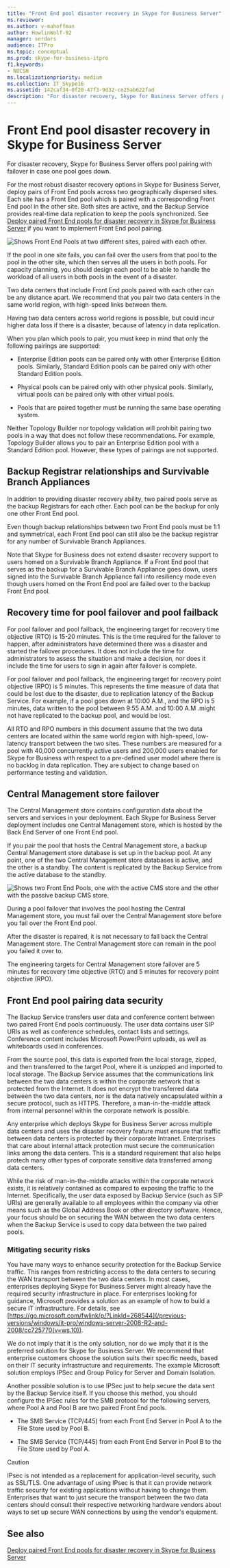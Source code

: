 ```yaml
---
title: "Front End pool disaster recovery in Skype for Business Server"
ms.reviewer: 
ms.author: v-mahoffman
author: HowlinWolf-92
manager: serdars
audience: ITPro
ms.topic: conceptual
ms.prod: skype-for-business-itpro
f1.keywords:
- NOCSH
ms.localizationpriority: medium
ms.collection: IT_Skype16
ms.assetid: 142caf34-0f20-47f3-9d32-ce25ab622fad
description: "For disaster recovery, Skype for Business Server offers pool pairing with failover in case one pool goes down."
---
```


# Front End pool disaster recovery in Skype for Business Server
 
For disaster recovery, Skype for Business Server offers pool pairing with failover in case one pool goes down.
  
For the most robust disaster recovery options in Skype for Business Server, deploy pairs of Front End pools across two geographically dispersed sites. Each site has a Front End pool which is paired with a corresponding Front End pool in the other site. Both sites are active, and the Backup Service provides real-time data replication to keep the pools synchronized. See [Deploy paired Front End pools for disaster recovery in Skype for Business Server](../../deploy/deploy-high-availability-and-disaster-recovery/front-end-pools-for-disaster-recovery.md) if you want to implement Front End pool pairing.
  
![Shows Front End Pools at two different sites, paired with each other.](../../media/f74533c0-a10e-4f18-85a8-b9a008497573.jpg)
  
If the pool in one site fails, you can fail over the users from that pool to the pool in the other site, which then serves all the users in both pools. For capacity planning, you should design each pool to be able to handle the workload of all users in both pools in the event of a disaster.
  
Two data centers that include Front End pools paired with each other can be any distance apart. We recommend that you pair two data centers in the same world region, with high-speed links between them. 
  
Having two data centers across world regions is possible, but could incur higher data loss if there is a disaster, because of latency in data replication.
  
When you plan which pools to pair, you must keep in mind that only the following pairings are supported:
  
- Enterprise Edition pools can be paired only with other Enterprise Edition pools. Similarly, Standard Edition pools can be paired only with other Standard Edition pools.
    
- Physical pools can be paired only with other physical pools. Similarly, virtual pools can be paired only with other virtual pools.
    
- Pools that are paired together must be running the same base operating system.
    
Neither Topology Builder nor topology validation will prohibit pairing two pools in a way that does not follow these recommendations. For example, Topology Builder allows you to pair an Enterprise Edition pool with a Standard Edition pool. However, these types of pairings are not supported.
  
## Backup Registrar relationships and Survivable Branch Appliances

In addition to providing disaster recovery ability, two paired pools serve as the backup Registrars for each other. Each pool can be the backup for only one other Front End pool.
  
Even though backup relationships between two Front End pools must be 1:1 and symmetrical, each Front End pool can still also be the backup registrar for any number of Survivable Branch Appliances.
  
Note that Skype for Business does not extend disaster recovery support to users homed on a Survivable Branch Appliance. If a Front End pool that serves as the backup for a Survivable Branch Appliance goes down, users signed into the Survivable Branch Appliance fall into resiliency mode even though users homed on the Front End pool are failed over to the backup Front End pool.
  
## Recovery time for pool failover and pool failback

For pool failover and pool failback, the engineering target for recovery time objective (RTO) is 15-20 minutes. This is the time required for the failover to happen, after administrators have determined there was a disaster and started the failover procedures. It does not include the time for administrators to assess the situation and make a decision, nor does it include the time for users to sign in again after failover is complete.
  
For pool failover and pool failback, the engineering target for recovery point objective (RPO) is 5 minutes. This represents the time measure of data that could be lost due to the disaster, due to replication latency of the Backup Service. For example, if a pool goes down at 10:00 A.M., and the RPO is 5 minutes, data written to the pool between 9:55 A.M. and 10:00 A.M .might not have replicated to the backup pool, and would be lost.
  
All RTO and RPO numbers in this document assume that the two data centers are located within the same world region with high-speed, low-latency transport between the two sites. These numbers are measured for a pool with 40,000 concurrently active users and 200,000 users enabled for Skype for Business with respect to a pre-defined user model where there is no backlog in data replication. They are subject to change based on performance testing and validation.
  
## Central Management store failover

The Central Management store contains configuration data about the servers and services in your deployment. Each Skype for Business Server deployment includes one Central Management store, which is hosted by the Back End Server of one Front End pool.
  
If you pair the pool that hosts the Central Management store, a backup Central Management store database is set up in the backup pool. At any point, one of the two Central Management store databases is active, and the other is a standby. The content is replicated by the Backup Service from the active database to the standby.
  
![Shows two Front End Pools, one with the active CMS store and the other with the passive backup CMS store.](../../media/aa479398-eb56-4854-8d50-1eff39c58a56.jpg)
  
During a pool failover that involves the pool hosting the Central Management store, you must fail over the Central Management store before you fail over the Front End pool.
  
After the disaster is repaired, it is not necessary to fail back the Central Management store. The Central Management store can remain in the pool you failed it over to.
  
The engineering targets for Central Management store failover are 5 minutes for recovery time objective (RTO) and 5 minutes for recovery point objective (RPO).
  
## Front End pool pairing data security

The Backup Service transfers user data and conference content between two paired Front End pools continuously. The user data contains user SIP URIs as well as conference schedules, contact lists and settings. Conference content includes Microsoft PowerPoint uploads, as well as whiteboards used in conferences.
  
From the source pool, this data is exported from the local storage, zipped, and then transferred to the target Pool, where it is unzipped and imported to local storage. The Backup Service assumes that the communications link between the two data centers is within the corporate network that is protected from the Internet. It does not encrypt the transferred data between the two data centers, nor is the data natively encapsulated within a secure protocol, such as HTTPS. Therefore, a man-in-the-middle attack from internal personnel within the corporate network is possible.
  
Any enterprise which deploys Skype for Business Server across multiple data centers and uses the disaster recovery feature must ensure that traffic between data centers is protected by their corporate Intranet. Enterprises that care about internal attack protection must secure the communication links among the data centers. This is a standard requirement that also helps protech many other types of corporate sensitive data transferred among data centers.
  
While the risk of man-in-the-middle attacks within the corporate network exists, it is relatively contained as compared to exposing the traffic to the Internet. Specifically, the user data exposed by Backup Service (such as SIP URIs) are generally available to all employees within the company via other means such as the Global Address Book or other directory software. Hence, your focus should be on securing the WAN between the two data centers when the Backup Service is used to copy data between the two paired pools.
  
### Mitigating security risks

You have many ways to enhance security protection for the Backup Service traffic. This ranges from restricting access to the data centers to securing the WAN transport between the two data centers. In most cases, enterprises deploying Skype for Business Server might already have the required security infrastructure in place. For enterprises looking for guidance, Microsoft provides a solution as an example of how to build a secure IT infrastructure. For details, see [https://go.microsoft.com/fwlink/p/?LinkId=268544](/previous-versions/windows/it-pro/windows-server-2008-R2-and-2008/cc725770(v=ws.10)). 
  
We do not imply that it is the only solution, nor do we imply that it is the preferred solution for Skype for Business Server. We recommend that enterprise customers choose the solution suits their specific needs, based on their IT security infrastructure and requirements. The example Microsoft solution employs IPSec and Group Policy for Server and Domain Isolation.
  
Another possible solution is to use IPSec just to help secure the data sent by the Backup Service itself. If you choose this method, you should configure the IPSec rules for the SMB protocol for the following servers, where Pool A and Pool B are two paired Front End pools.
  
- The SMB Service (TCP/445) from each Front End Server in Pool A to the File Store used by Pool B.
    
- The SMB Service (TCP/445) from each Front End Server in Pool B to the File Store used by Pool A.
    
> [!CAUTION]
>  IPsec is not intended as a replacement for application-level security, such as SSL/TLS. One advantage of using IPsec is that it can provide network traffic security for existing applications without having to change them. Enterprises that want to just secure the transport between the two data centers should consult their respective networking hardware vendors about ways to set up secure WAN connections by using the vendor's equipment.
  
## See also

[Deploy paired Front End pools for disaster recovery in Skype for Business Server](../../deploy/deploy-high-availability-and-disaster-recovery/front-end-pools-for-disaster-recovery.md)